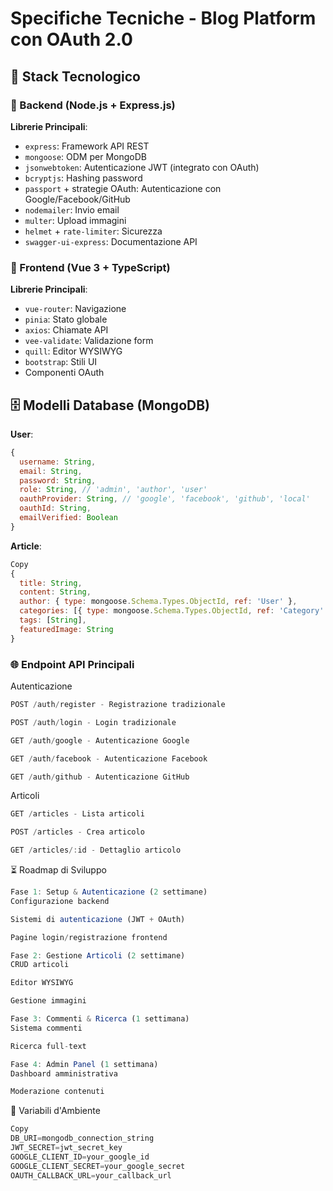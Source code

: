 # Specifiche Tecniche - Blog Platform con OAuth 2.0

## 📌 Stack Tecnologico

### 🔹 Backend (Node.js + Express.js)
**Librerie Principali**:
- `express`: Framework API REST
- `mongoose`: ODM per MongoDB
- `jsonwebtoken`: Autenticazione JWT (integrato con OAuth)
- `bcryptjs`: Hashing password
- `passport` + strategie OAuth: Autenticazione con Google/Facebook/GitHub
- `nodemailer`: Invio email
- `multer`: Upload immagini
- `helmet` + `rate-limiter`: Sicurezza
- `swagger-ui-express`: Documentazione API

### 🔹 Frontend (Vue 3 + TypeScript)
**Librerie Principali**:
- `vue-router`: Navigazione
- `pinia`: Stato globale
- `axios`: Chiamate API
- `vee-validate`: Validazione form
- `quill`: Editor WYSIWYG
- `bootstrap`: Stili UI
- Componenti OAuth

## 🗄️ Modelli Database (MongoDB)

**User**:

```javascript
{
  username: String,
  email: String,
  password: String,
  role: String, // 'admin', 'author', 'user'
  oauthProvider: String, // 'google', 'facebook', 'github', 'local'
  oauthId: String,
  emailVerified: Boolean
}
```

**Article**:

```javascript
Copy
{
  title: String,
  content: String,
  author: { type: mongoose.Schema.Types.ObjectId, ref: 'User' },
  categories: [{ type: mongoose.Schema.Types.ObjectId, ref: 'Category' }],
  tags: [String],
  featuredImage: String
}
```

### 🌐 Endpoint API Principali

Autenticazione

```javascript
POST /auth/register - Registrazione tradizionale

POST /auth/login - Login tradizionale

GET /auth/google - Autenticazione Google

GET /auth/facebook - Autenticazione Facebook

GET /auth/github - Autenticazione GitHub
```

Articoli
```javascript
GET /articles - Lista articoli

POST /articles - Crea articolo

GET /articles/:id - Dettaglio articolo
```

⏳ Roadmap di Sviluppo
```javascript
Fase 1: Setup & Autenticazione (2 settimane)
Configurazione backend

Sistemi di autenticazione (JWT + OAuth)

Pagine login/registrazione frontend

Fase 2: Gestione Articoli (2 settimane)
CRUD articoli

Editor WYSIWYG

Gestione immagini

Fase 3: Commenti & Ricerca (1 settimana)
Sistema commenti

Ricerca full-text

Fase 4: Admin Panel (1 settimana)
Dashboard amministrativa

Moderazione contenuti
```

🔐 Variabili d'Ambiente

```javascript
Copy
DB_URI=mongodb_connection_string
JWT_SECRET=jwt_secret_key
GOOGLE_CLIENT_ID=your_google_id
GOOGLE_CLIENT_SECRET=your_google_secret
OAUTH_CALLBACK_URL=your_callback_url
```
